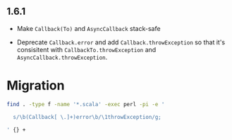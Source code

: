 ## 1.6.1

* Make `Callback(To)` and `AsyncCallback` stack-safe

* Deprecate `Callback.error` and add `Callback.throwException` so that it's consisitent with
  `CallbackTo.throwException` and `AsyncCallback.throwException`.


# Migration

```sh
find . -type f -name '*.scala' -exec perl -pi -e '

  s/\b(Callback[ \.]+)error\b/\1throwException/g;

' {} +
```

